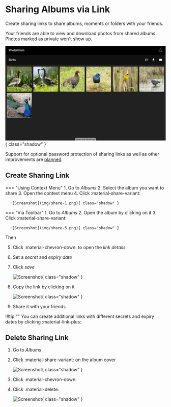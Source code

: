 # Sharing Albums via Link #
Create sharing links to share albums, moments or folders with your friends.

Your friends are able to view and download photos from shared albums.
Photos marked as private won't show up.

![Screenshot](img/shared-album.png){ class="shadow" }

Support for optional password protection of sharing links as well as other improvements are [planned](https://github.com/photoprism/photoprism/issues?q=is%3Aissue+is%3Aopen+sharing+in%3Atitle+label%3Aidea).
## Create Sharing Link ##

=== "Using Context Menu"
     1. Go to *Albums*
     2. Select the album you want to share
     3. Open the context menu
     4. Click :material-share-variant:
    
      ![Screenshot](img/share-1.png){ class="shadow" }

=== "Via Toolbar"
     1. Go to *Albums*
     2. Open the album by clicking on it
     3. Click :material-share-variant:

      ![Screenshot](img/share-5.png){ class="shadow" }

Then

5. Click :material-chevron-down: to open the *link details*
6. Set a *secret* and *expiry date*
7. Click *save*
    
    ![Screenshot](img/share-2.png){ class="shadow" }
    
8. Copy the link by clicking on it
    
    ![Screenshot](img/share-3.png){ class="shadow" }
    
9. Share it with your friends



!!!tip ""
    You can create additional links with different secrets and expiry dates by clicking :material-link-plus:.

## Delete Sharing Link ##

1. Go to *Albums*
2. Click :material-share-variant: on the album cover

    ![Screenshot](img/delete-share-1.png){ class="shadow" }
    
3. Click :material-chevron-down:
4. Click :material-delete:

     ![Screenshot](img/delete-share-2.png){ class="shadow" }